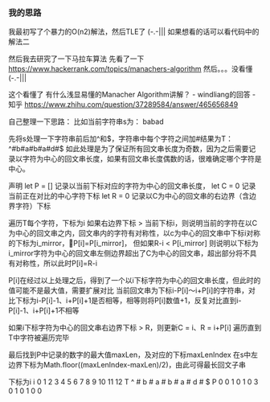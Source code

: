 ### 我的思路
我最初写了个暴力的O(n2)解法，然后TLE了 (-.-||| 如果想看的话可以看代码中的解法二

然后我去研究了一下马拉车算法
先看了一下 https://www.hackerrank.com/topics/manachers-algorithm 
然后。。。没看懂(-.-|||

这个看懂了
有什么浅显易懂的Manacher Algorithm讲解？ - windliang的回答 - 知乎
https://www.zhihu.com/question/37289584/answer/465656849


自己整理一下思路：
比如当前字符串s为：
babad

先将s处理一下字符串前后加^和$，字符串中每个字符之间加#结果为T：
^#b#a#b#a#d#$
如此处理是为了保证所有回文串长度为奇数，因为之后需要记录以字符为中心的回文串长度，如果有回文串长度偶数的话，很难确定哪个字符是中心。

声明
let P = [] 记录以当前下标对应的字符为中心的回文串长度，
let C = 0 记录当前正在对比的中心字符下标
let R = 0 记录以C为中心的回文串的右边界（含边界字符）下标

遍历T每个字符，下标为i
如果右边界下标 > 当前下标i，则说明当前的字符在以C为中心的回文串之内，回文串内的字符有对称性，以c为中心的回文串中下标i对称的下标为i_mirror，P[i]=P[i_mirror]，
但如果R-i < P[i_mirror] 则说明以下标为i_mirror字符为中心的回文串左侧边界超出了C为中心的回文串，超出部分将不具有对称性，所以此时P[i]=R-i

P[i]在经过以上处理之后，得到了一个以i下标字符为中心的回文串长度，但此时的值可能不是最大值，需要扩展对比
当前回文串为下标i-P[i]～i+P[i]的字符串，对比下标为i-P[i]-1、i+P[i]+1是否相等，相等则将P[i]数值+1，反复对比直到i-P[i]-1、i+P[i]+1不相等

如果i下标字符为中心的回文串右边界下标 > R，则更新C = i、R = i+P[i]
遍历直到T中字符被遍历完毕

最后找到P中记录的数字的最大值maxLen，及对应的下标maxLenIndex
在s中左边界下标为Math.floor((maxLenIndex-maxLen)/2)，由此可得最长回文子串

下标为i
i  0 1 2 3 4 5 6 7 8 9 10 11 12
T  ^ # b # a # b # a # d  #  $ 
P  0 0 1 0 1 0 3 0 1 0 1  0  0

